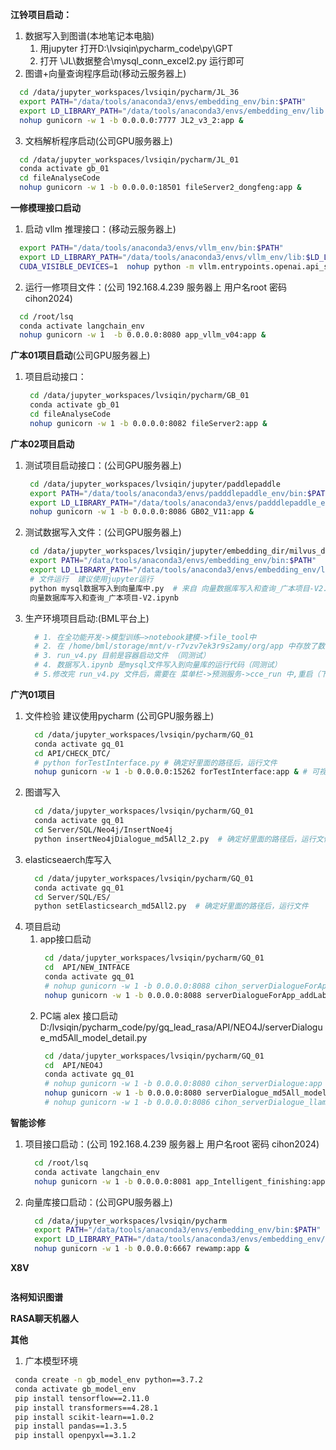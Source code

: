 **江铃项目启动：**
 1. 数据写入到图谱(本地笔记本电脑)
    1. 用jupyter 打开D:\lvsiqin\pycharm_code\py\GPT
    2. 打开 \JL\数据整合\mysql_conn_excel2.py 运行即可  
 2. 图谱+向量查询程序启动(移动云服务器上)
```sh
  cd /data/jupyter_workspaces/lvsiqin/pycharm/JL_36
  export PATH="/data/tools/anaconda3/envs/embedding_env/bin:$PATH"
  export LD_LIBRARY_PATH="/data/tools/anaconda3/envs/embedding_env/lib:$LD_LIBRARY_PATH"
  nohup gunicorn -w 1 -b 0.0.0.0:7777 JL2_v3_2:app &
```
 3. 文档解析程序启动(公司GPU服务器上)
```sh
  cd /data/jupyter_workspaces/lvsiqin/pycharm/JL_01
  conda activate gb_01
  cd fileAnalyseCode
  nohup gunicorn -w 1 -b 0.0.0.0:18501 fileServer2_dongfeng:app &
```
**一修模理接口启动**
 1. 启动 vllm 推理接口：(移动云服务器上)
```sh
  export PATH="/data/tools/anaconda3/envs/vllm_env/bin:$PATH"
  export LD_LIBRARY_PATH="/data/tools/anaconda3/envs/vllm_env/lib:$LD_LIBRARY_PATH"
  CUDA_VISIBLE_DEVICES=1  nohup python -m vllm.entrypoints.openai.api_server --model /data/jupyter_workspaces/wanglina/models/llama2-Chinese-13b-Chat_0221 --host 0.0.0.0 --port 6666 --tensor-parallel-size 1 --max-parallel-loading-workers 8 --tokenizer-mode auto &
```
 2. 运行一修项目文件：(公司 192.168.4.239 服务器上 用户名root 密码 cihon2024)
  ```sh
    cd /root/lsq
    conda activate langchain_env
    nohup gunicorn -w 1  -b 0.0.0.0:8080 app_vllm_v04:app &
  ```
**广本01项目启动**(公司GPU服务器上)
 1. 项目启动接口：
    ```sh
     cd /data/jupyter_workspaces/lvsiqin/pycharm/GB_01
     conda activate gb_01
     cd fileAnalyseCode
     nohup gunicorn -w 1 -b 0.0.0.0:8082 fileServer2:app &
    ```

**广本02项目启动** 
 1. 测试项目启动接口：(公司GPU服务器上)
     ```sh
      cd /data/jupyter_workspaces/lvsiqin/jupyter/paddlepaddle
      export PATH="/data/tools/anaconda3/envs/padddlepaddle_env/bin:$PATH"
      export LD_LIBRARY_PATH="/data/tools/anaconda3/envs/padddlepaddle_env/lib:$LD_LIBRARY_PATH"
      nohup gunicorn -w 1 -b 0.0.0.0:8086 GB02_V11:app &
     ```
  2. 测试数据写入文件：(公司GPU服务器上)
     ```sh
      cd /data/jupyter_workspaces/lvsiqin/jupyter/embedding_dir/milvus_dir/
      export PATH="/data/tools/anaconda3/envs/embedding_env/bin:$PATH"
      export LD_LIBRARY_PATH="/data/tools/anaconda3/envs/embedding_env/lib:$LD_LIBRARY_PATH"
      # 文件运行  建议使用jupyter运行
      python mysql数据写入到向量库中.py  # 来自 向量数据库写入和查询_广本项目-V2.ipynb 文件
      向量数据库写入和查询_广本项目-V2.ipynb
     ```
  3. 生产环境项目启动:(BML平台上)
     ```sh
       # 1. 在全功能开发->模型训练—>notebook建模->file_tool中
       # 2. 在 /home/bml/storage/mnt/v-r7vzv7ek3r9s2amy/org/app 中存放了数据写入和项目启动文件
       # 3. run_v4.py 目前是容器启动文件 （同测试）
       # 4. 数据写入.ipynb 是mysql文件写入到向量库的运行代码（同测试）
       # 5.修改完 run_v4.py 文件后，需要在 菜单栏->预测服务->cce_run 中,重启（下线->上线）容器。
     ```
**广汽01项目**
 1. 文件检验 建议使用pycharm (公司GPU服务器上)
    ```sh
      cd /data/jupyter_workspaces/lvsiqin/pycharm/GQ_01
      conda activate gq_01
      cd API/CHECK_DTC/
      # python forTestInterface.py # 确定好里面的路径后，运行文件
      nohup gunicorn -w 1 -b 0.0.0.0:15262 forTestInterface:app & # 可视化接口启动
    ```
 3. 图谱写入
    ```sh
      cd /data/jupyter_workspaces/lvsiqin/pycharm/GQ_01
      conda activate gq_01
      cd Server/SQL/Neo4j/InsertNoe4j
      python insertNeo4jDialogue_md5All2_2.py  # 确定好里面的路径后，运行文件
    ```
 5. elasticseaerch库写入
    ```sh
      cd /data/jupyter_workspaces/lvsiqin/pycharm/GQ_01
      conda activate gq_01
      cd Server/SQL/ES/
      python setElasticsearch_md5All2.py  # 确定好里面的路径后，运行文件
    ```
 7. 项目启动
    1. app接口启动
       ```sh
        cd /data/jupyter_workspaces/lvsiqin/pycharm/GQ_01
        cd  API/NEW_INTFACE
        conda activate gq_01
        # nohup gunicorn -w 1 -b 0.0.0.0:8088 cihon_serverDialogueForApp_addLabel:app & # 彩虹内部测试
        nohup gunicorn -w 1 -b 0.0.0.0:8088 serverDialogueForApp_addLabel:app & # 项目测试
       ```
    3. PC端 alex 接口启动
       D:/lvsiqin/pycharm_code/py/gq_lead_rasa/API/NEO4J/serverDialogue_md5All_model_detail.py
       ```sh
        cd /data/jupyter_workspaces/lvsiqin/pycharm/GQ_01
        cd  API/NEO4J
        conda activate gq_01
        # nohup gunicorn -w 1 -b 0.0.0.0:8080 cihon_serverDialogue:app & # 彩虹内部测试
        nohup gunicorn -w 1 -b 0.0.0.0:8080 serverDialogue_md5All_model_detail:app & # 项目测试
        # nohup gunicorn -w 1 -b 0.0.0.0:8086 cihon_serverDialogue_llama2:app & # 彩虹一修机器人使用
       ```
**智能诊修**
 1. 项目接口启动：(公司 192.168.4.239 服务器上 用户名root 密码 cihon2024)
    ```sh
      cd /root/lsq
      conda activate langchain_env
      nohup gunicorn -w 1 -b 0.0.0.0:8081 app_Intelligent_finishing:app &
    ```
 2. 向量库接口启动：(公司GPU服务器上)
    ```sh
      cd /data/jupyter_workspaces/lvsiqin/pycharm
      export PATH="/data/tools/anaconda3/envs/embedding_env/bin:$PATH"
      export LD_LIBRARY_PATH="/data/tools/anaconda3/envs/embedding_env/lib:$LD_LIBRARY_PATH"
      nohup gunicorn -w 1 -b 0.0.0.0:6667 rewamp:app &
    ```
**X8V**
```sh

```
**洛柯知识图谱**

**RASA聊天机器人**

**其他**
 1. 广本模型环境
 ```sh
  conda create -n gb_model_env python==3.7.2
  conda activate gb_model_env
  pip install tensorflow==2.11.0
  pip install transformers==4.28.1
  pip install scikit-learn==1.0.2
  pip install pandas==1.3.5
  pip install openpyxl==3.1.2
  ```

     
